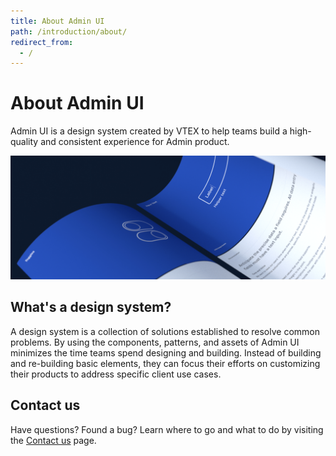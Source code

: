```yaml
---
title: About Admin UI
path: /introduction/about/
redirect_from:
  - /
---
```


# About Admin UI

Admin UI is a design system created by VTEX to help teams build a high-quality and consistent experience for Admin product.

![Cover](../../src/images/cover.png)

## What's a design system?

A design system is a collection of solutions established to resolve common problems. By using the components, patterns, and assets of Admin UI minimizes the time teams spend designing and building. Instead of building and re-building basic elements, they can focus their efforts on customizing their products to address specific client use cases.

## Contact us

Have questions? Found a bug? Learn where to go and what to do by visiting the [Contact us](/help/contact-us) page.
